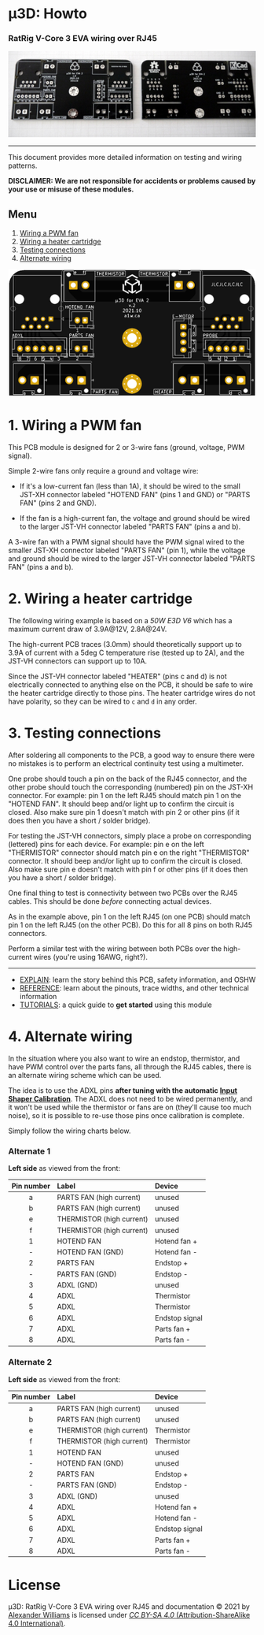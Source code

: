 # μ3D: Howto

### RatRig V-Core 3 EVA wiring over RJ45

![PCB front back](pcb-front-back.png)

---

This document provides more detailed information on testing and wiring patterns.

**DISCLAIMER: We are not responsible for accidents or problems caused by your use or misuse of these modules.**

## Menu

  1. [Wiring a PWM fan](#1-wiring-a-pwm-fan)
  2. [Wiring a heater cartridge](#2-wiring-a-heater-cartridge)
  3. [Testing connections](#3-testing-connections)
  4. [Alternate wiring](#4-alternate-wiring)

![PCB board render](pcb-board-render.png)

# 1. Wiring a PWM fan

This PCB module is designed for 2 or 3-wire fans (ground, voltage, PWM signal).

Simple 2-wire fans only require a ground and voltage wire:

* If it's a low-current fan (less than 1A), it should be wired to the small JST-XH connector labeled "HOTEND FAN" (pins 1 and GND) or "PARTS FAN" (pins 2 and GND).

* If the fan is a high-current fan, the voltage and ground should be wired to the larger JST-VH connector labeled "PARTS FAN" (pins a and b).

A 3-wire fan with a PWM signal should have the PWM signal wired to the smaller JST-XH connector labeled "PARTS FAN" (pin 1), while the voltage and ground should be wired to the larger JST-VH connector labeled "PARTS FAN" (pins a and b).

# 2. Wiring a heater cartridge

The following wiring example is based on a _50W E3D V6_ which has a maximum current draw of 3.9A@12V, 2.8A@24V.

The high-current PCB traces (3.0mm) should theoretically support up to 3.9A of current with a 5deg C temperature rise (tested up to 2A), and the JST-VH connectors can support up to 10A.

Since the JST-VH connector labeled "HEATER" (pins c and d) is not electrically connected to anything else on the PCB, it should be safe to wire the heater cartridge directly to those pins. The heater cartridge wires do not have polarity, so they can be wired to `c` and `d` in any order.

# 3. Testing connections

After soldering all components to the PCB, a good way to ensure there were no mistakes is to perform an electrical continuity test using a multimeter.

One probe should touch a pin on the back of the RJ45 connector, and the other probe should touch the corresponding (numbered) pin on the JST-XH connector. For example: pin 1 on the left RJ45 should match pin 1 on the "HOTEND FAN". It should beep and/or light up to confirm the circuit is closed. Also make sure pin 1 doesn't match with pin 2 or other pins (if it does then you have a short / solder bridge).

For testing the JST-VH connectors, simply place a probe on corresponding (lettered) pins for each device. For example: pin e on the left "THERMISTOR" connector should match pin e on the right "THERMISTOR" connector. It should beep and/or light up to confirm the circuit is closed. Also make sure pin e doesn't match with pin f or other pins (if it does then you have a short / solder bridge).

One final thing to test is connectivity between two PCBs over the RJ45 cables. This should be done _before_ connecting actual devices.

As in the example above, pin 1 on the left RJ45 (on one PCB) should match pin 1 on the left RJ45 (on the other PCB). Do this for all 8 pins on both RJ45 connectors.

Perform a similar test with the wiring between both PCBs over the high-current wires (you're using 16AWG, right?).

---

  * [EXPLAIN](EXPLAIN.md): learn the story behind this PCB, safety information, and OSHW
  * [REFERENCE](REFERENCE.md): learn about the pinouts, trace widths, and other technical information
  * [TUTORIALS](TUTORIALS.md): a quick guide to **get started** using this module

# 4. Alternate wiring

In the situation where you also want to wire an endstop, thermistor, and have PWM control over the parts fans, all through the RJ45 cables, there is an alternate wiring scheme which can be used.

The idea is to use the ADXL pins **after tuning with the automatic [Input Shaper Calibration](https://www.klipper3d.org/Measuring_Resonances.html#input-shaper-auto-calibration)**. The ADXL does not need to be wired permanently, and it won't be used while the thermistor or fans are on (they'll cause too much noise), so it is possible to re-use those pins once calibration is complete.

Simply follow the wiring charts below.

### Alternate 1

**Left side** as viewed from the front:

| Pin number | Label | Device |
| :----: | :---- | :---- |
| a | PARTS FAN (high current) | unused |
| b | PARTS FAN (high current) | unused |
| e | THERMISTOR (high current) | unused |
| f | THERMISTOR (high current) | unused |
| 1 | HOTEND FAN | Hotend fan + |
| - | HOTEND FAN (GND) | Hotend fan - |
| 2 | PARTS FAN | Endstop + |
| - | PARTS FAN (GND) | Endstop - |
| 3 | ADXL (GND) | unused |
| 4 | ADXL | Thermistor |
| 5 | ADXL | Thermistor |
| 6 | ADXL | Endstop signal |
| 7 | ADXL | Parts fan + |
| 8 | ADXL | Parts fan - |

### Alternate 2

**Left side** as viewed from the front:

| Pin number | Label | Device |
| :----: | :---- | :---- |
| a | PARTS FAN (high current) | unused |
| b | PARTS FAN (high current) | unused |
| e | THERMISTOR (high current) | Thermistor |
| f | THERMISTOR (high current) | Thermistor |
| 1 | HOTEND FAN | unused |
| - | HOTEND FAN (GND) | unused |
| 2 | PARTS FAN | Endstop + |
| - | PARTS FAN (GND) | Endstop - |
| 3 | ADXL (GND) | unused |
| 4 | ADXL | Hotend fan + |
| 5 | ADXL | Hotend fan - |
| 6 | ADXL | Endstop signal |
| 7 | ADXL | Parts fan + |
| 8 | ADXL | Parts fan - |

# License

μ3D: RatRig V-Core 3 EVA wiring over RJ45 and documentation © 2021 by [Alexander Williams](https://a1w.ca/) is licensed under [_CC BY-SA 4.0_ (Attribution-ShareAlike 4.0 International)](https://creativecommons.org/licenses/by-sa/4.0/).
